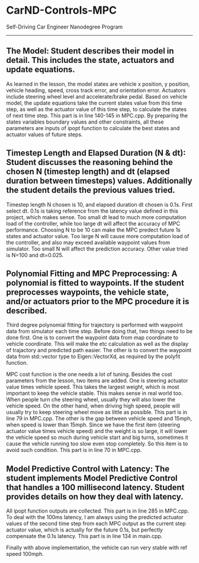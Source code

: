 # CarND-Controls-MPC
Self-Driving Car Engineer Nanodegree Program

---

## The Model: Student describes their model in detail. This includes the state, actuators and update equations.

As learned in the lesson, the model states are vehicle x position, y position, vehicle heading, speed, cross track error, and orientation error. Actuators include steering wheel level and accelerate/brake pedal. 
Based on vehicle model, the update equations take the current states value from this time step, as well as the actuator value of this time step, to calculate the states of next time step. This part is in line 140-145 in MPC.cpp. 
By preparing the states variables boundary values and other constraints, all these parameters are inputs of ipopt function to calculate the best states and actuator values of future steps.

## Timestep Length and Elapsed Duration (N & dt): Student discusses the reasoning behind the chosen N (timestep length) and dt (elapsed duration between timesteps) values. Additionally the student details the previous values tried.

Timestep length N chosen is 10, and elapsed duration dt chosen is 0.1s. First select dt. 0.1s is taking reference from the latency value defined in this project, which makes sense. 
Too small dt lead to much more computation load of the controller, while too large dt will affect the accuracy of MPC performance. 
Choosing N to be 10 can make the MPC predect future 1s states and actuator value. Too large N will cause more computation load of the controller, and also may exceed available waypoint values from simulator.
Too small N will affect the prediction accuracy.
Other value tried is N=100 and dt=0.025.

## Polynomial Fitting and MPC Preprocessing: A polynomial is fitted to waypoints. If the student preprocesses waypoints, the vehicle state, and/or actuators prior to the MPC procedure it is described.

Third degree polynomial fitting for trajectory is performed with waypoint data from simulator each time step. Before doing that, two things need to be done first. 
One is to convert the waypoint data from map coordinate to vehicle coordinate. This will make the etc calculation as well as the display of trajactory and predicted path easier. 
The other is to convert the waypoint data from std::vector type to Eigen::VectorXd, as required by the polyfit function.

MPC cost function is the one needs a lot of tuning. Besides the cost parameters from the lesson, two items are added. 
One is steering actuator value times vehicle speed. This takes the largest weight, which is most important to keep the vehicle stable. This makes sense in real world too. 
When people turn che steering wheel, usually they will also lower the vehicle speed. On the other hand, when driving high speed, people will usually try to keep steering wheel move as little as possible.
This part is in line 79 in MPC.cpp.
The other is the gap between vehicle speed and 15mph, when speed is lower than 15mph. Since we have the first item (steering actuator value times vehicle speed) and the weight is so large, 
it will lower the vehicle speed so much during vehicle start and big turns, sometimes it cause the vehicle running too slow even stop completely. So this item is to avoid such condition.
This part is in line 70 in MPC.cpp.

## Model Predictive Control with Latency: The student implements Model Predictive Control that handles a 100 millisecond latency. Student provides details on how they deal with latency.

All ipopt function outputs are collected. This part is in line 285 in MPC.cpp. To deal with the 100ms latency, I am always using the predicted actuator values of the second time step from each MPC output as the current step actuator value,
which is actually for the future 0.1s, but perfectly compensate the 0.1s latency.
This part is in line 134 in main.cpp.

Finally with above implementation, the vehicle can run very stable with ref speed 100mph.

